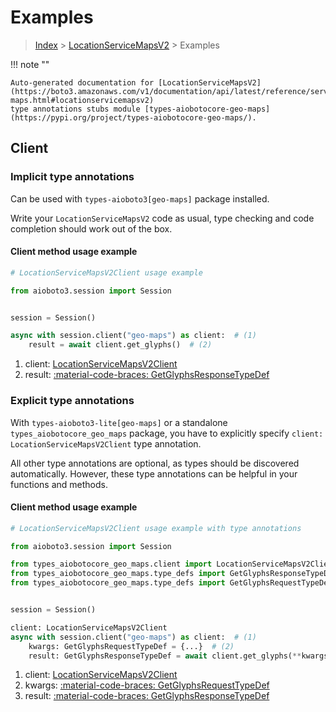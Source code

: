 # Examples

> [Index](../README.md) > [LocationServiceMapsV2](./README.md) > Examples

!!! note ""

    Auto-generated documentation for [LocationServiceMapsV2](https://boto3.amazonaws.com/v1/documentation/api/latest/reference/services/geo-maps.html#locationservicemapsv2)
    type annotations stubs module [types-aiobotocore-geo-maps](https://pypi.org/project/types-aiobotocore-geo-maps/).

## Client

### Implicit type annotations

Can be used with `types-aioboto3[geo-maps]` package installed.

Write your `LocationServiceMapsV2` code as usual,
type checking and code completion should work out of the box.



#### Client method usage example

```python
# LocationServiceMapsV2Client usage example

from aioboto3.session import Session


session = Session()

async with session.client("geo-maps") as client:  # (1)
    result = await client.get_glyphs()  # (2)
```

1. client: [LocationServiceMapsV2Client](./client.md)
2. result: [:material-code-braces: GetGlyphsResponseTypeDef](./type_defs.md#getglyphsresponsetypedef)






### Explicit type annotations

With `types-aioboto3-lite[geo-maps]`
or a standalone `types_aiobotocore_geo_maps` package, you have to explicitly specify
`client: LocationServiceMapsV2Client` type annotation.

All other type annotations are optional, as types should be discovered automatically.
However, these type annotations can be helpful in your functions and methods.


#### Client method usage example

```python
# LocationServiceMapsV2Client usage example with type annotations

from aioboto3.session import Session

from types_aiobotocore_geo_maps.client import LocationServiceMapsV2Client
from types_aiobotocore_geo_maps.type_defs import GetGlyphsResponseTypeDef
from types_aiobotocore_geo_maps.type_defs import GetGlyphsRequestTypeDef


session = Session()

client: LocationServiceMapsV2Client
async with session.client("geo-maps") as client:  # (1)
    kwargs: GetGlyphsRequestTypeDef = {...}  # (2)
    result: GetGlyphsResponseTypeDef = await client.get_glyphs(**kwargs)  # (3)
```

1. client: [LocationServiceMapsV2Client](./client.md)
2. kwargs: [:material-code-braces: GetGlyphsRequestTypeDef](./type_defs.md#getglyphsrequesttypedef)
3. result: [:material-code-braces: GetGlyphsResponseTypeDef](./type_defs.md#getglyphsresponsetypedef)






